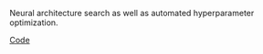 Neural architecture search as well as automated hyperparameter optimization.

[Code](https://github.com/PatrykChrabaszcz/NeuralArchitectureSearch)
